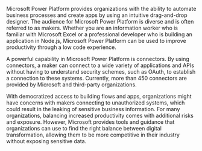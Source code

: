 Microsoft Power Platform provides organizations with the ability to automate
business processes and create apps by using an intuitive drag-and-drop designer. The audience for
Microsoft Power Platform is diverse and is often referred to as makers.
Whether you are an information worker who is familiar with Microsoft
Excel or a professional developer who is building an application in Node.js,
Microsoft Power Platform can be used to improve productivity through a low code
experience.

A powerful capability in Microsoft Power Platform is connectors. By using connectors,
a maker can connect to a wide variety of applications and APIs without
having to understand security schemes, such as OAuth, to
establish a connection to these systems. Currently, more than
450 connectors are provided by Microsoft and third-party organizations.

With democratized access to building flows and apps, organizations might have
concerns with makers connecting to unauthorized systems, which could result in
the leaking of sensitive business information. For many organizations,
balancing increased productivity comes with additional risks and
exposure. However, Microsoft provides tools and guidance that
organizations can use to find the right balance between digital
transformation, allowing them to be more competitive in their
industry without exposing sensitive data.
